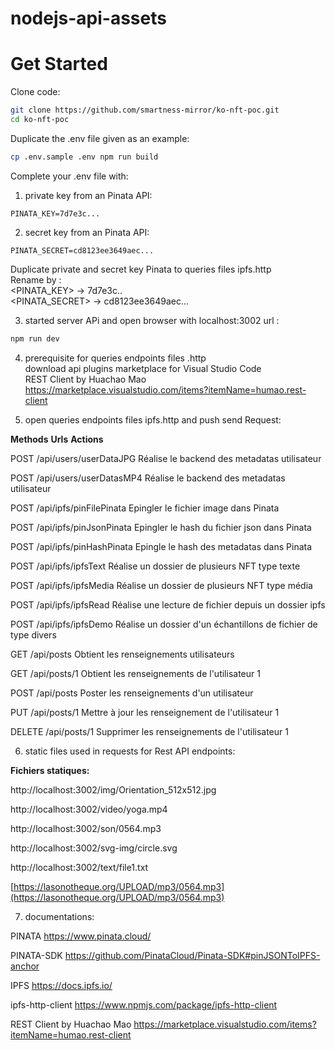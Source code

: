 # nodejs-api-assets  
# Get Started  
Clone code:  
```bash
git clone https://github.com/smartness-mirror/ko-nft-poc.git
cd ko-nft-poc
```

Duplicate the .env file given as an example:  
```bash
cp .env.sample .env npm run build
```

Complete your .env file with:
1. private key from an Pinata API:  
```text
PINATA_KEY=7d7e3c...
```

2. secret key from an Pinata API:   
```text
PINATA_SECRET=cd8123ee3649aec...
```

Duplicate private and secret key Pinata to queries files ipfs.http  
Rename by :  
  <PINATA_KEY>    -> 7d7e3c..  
  <PINATA_SECRET> -> cd8123ee3649aec...  

3. started server APi and open browser with localhost:3002 url :  
```bash
npm run dev  
```

4. prerequisite for queries endpoints files .http  
download api plugins marketplace for Visual Studio Code  
  REST Client by Huachao Mao  
  https://marketplace.visualstudio.com/items?itemName=humao.rest-client  

5. open queries endpoints files ipfs.http and push send Request:  

**Methods**   **Urls**                      **Actions**  

POST      /api/users/userDataJPG      Réalise le backend des metadatas utilisateur  

POST      /api/users/userDatasMP4     Réalise le backend des metadatas utilisateur  

POST      /api/ipfs/pinFilePinata     Epingler le fichier image dans Pinata  

POST      /api/ipfs/pinJsonPinata     Epingler le hash du fichier json dans Pinata  

POST      /api/ipfs/pinHashPinata     Epingle le hash des metadatas dans Pinata  

POST      /api/ipfs/ipfsText          Réalise un dossier de plusieurs NFT type texte  

POST      /api/ipfs/ipfsMedia         Réalise un dossier de plusieurs NFT type média  

POST      /api/ipfs/ipfsRead          Réalise une lecture de fichier depuis un dossier ipfs  

POST      /api/ipfs/ipfsDemo          Réalise un dossier d'un échantillons de fichier de type divers  

GET       /api/posts                  Obtient les renseignements utilisateurs  

GET       /api/posts/1                Obtient les renseignements de l'utilisateur 1  

POST      /api/posts                  Poster les renseignements d'un utilisateur  

PUT       /api/posts/1                Mettre à jour les renseignement de l'utilisateur 1  

DELETE    /api/posts/1                Supprimer les renseignements de l'utilisateur 1  

6. static files used in requests for Rest API endpoints:

**Fichiers statiques:**  

http://localhost:3002/img/Orientation_512x512.jpg  

http://localhost:3002/video/yoga.mp4  

http://localhost:3002/son/0564.mp3  

http://localhost:3002/svg-img/circle.svg  

http://localhost:3002/text/file1.txt  

[https://lasonotheque.org/UPLOAD/mp3/0564.mp3](https://lasonotheque.org/UPLOAD/mp3/0564.mp3)  


7. documentations:  

PINATA                        https://www.pinata.cloud/  

PINATA-SDK                    https://github.com/PinataCloud/Pinata-SDK#pinJSONToIPFS-anchor  

IPFS                          https://docs.ipfs.io/  

ipfs-http-client              https://www.npmjs.com/package/ipfs-http-client  

REST Client by Huachao Mao    https://marketplace.visualstudio.com/items?itemName=humao.rest-client  
